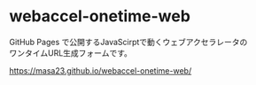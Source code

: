 # webaccel-onetime-web

GitHub Pages で公開するJavaScirptで動くウェブアクセラレータの  
ワンタイムURL生成フォームです。

https://masa23.github.io/webaccel-onetime-web/